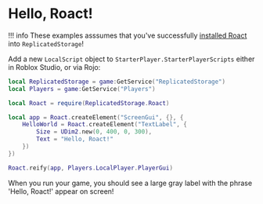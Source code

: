 # Hello, Roact!

!!! info
	These examples asssumes that you've successfully [installed Roact](installation.md) into `ReplicatedStorage`!

Add a new `LocalScript` object to `StarterPlayer.StarterPlayerScripts` either in Roblox Studio, or via Rojo:

```lua
local ReplicatedStorage = game:GetService("ReplicatedStorage")
local Players = game:GetService("Players")

local Roact = require(ReplicatedStorage.Roact)

local app = Roact.createElement("ScreenGui", {}, {
	HelloWorld = Roact.createElement("TextLabel", {
		Size = UDim2.new(0, 400, 0, 300),
		Text = "Hello, Roact!"
	})
})

Roact.reify(app, Players.LocalPlayer.PlayerGui)
```

When you run your game, you should see a large gray label with the phrase 'Hello, Roact!' appear on screen!